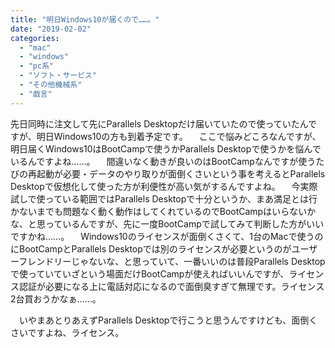 ```yaml
---
title: "明日Windows10が届くので……。"
date: "2019-02-02"
categories: 
  - "mac"
  - "windows"
  - "pc系"
  - "ソフト・サービス"
  - "その他機械系"
  - "戯言"
---
```


先日同時に注文して先にParallels Desktopだけ届いていたので使っていたんですが、明日Windows10の方も到着予定です。 　ここで悩みどころなんですが、明日届くWindows10はBootCampで使うかParallels Desktopで使うかを悩んでいるんですよね……。 　間違いなく動きが良いのはBootCampなんですが使うたびの再起動が必要・データのやり取りが面倒くさいという事を考えるとParallels Desktopで仮想化して使った方が利便性が高い気がするんですよね。 　今実際試しで使っている範囲ではParallels Desktopで十分というか、まあ満足とは行かないまでも問題なく動く動作はしてくれているのでBootCampはいらないかな、と思っているんですが、先に一度BootCampで試してみて判断した方がいいですかね……。 　Windows10のライセンスが面倒くさくて、1台のMacで使うのにBootCampとParallels Desktopでは別のライセンスが必要というのがユーザーフレンドリーじゃないな、と思っていて、一番いいのは普段Parallels Desktopで使っていていざという場面だけBootCampが使えればいいんですが、ライセンス認証が必要になる上に電話対応になるので面倒臭すぎて無理です。ライセンス2台買おうかなぁ……。

　いやまあとりあえずParallels Desktopで行こうと思うんですけども、面倒くさいですよね、ライセンス。
